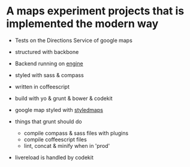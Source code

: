 #  A maps experiment projects that is implemented the modern way

* Tests on the Directions Service of google maps
* structured with backbone
* Backend running on [engine](https://github.com/proximitybbdo/Engine/)
* styled with sass & compass
* written in coffeescript
* build with yo & grunt & bower & codekit
* google map styled with [styledmaps](http://gmaps-samples-v3.googlecode.com/svn/trunk/styledmaps/wizard/index.html)

* things that grunt should do
	* compile compass & sass files with plugins
	* compile coffeescript files
	* lint, concat & minify when in 'prod'

* livereload is handled by codekit